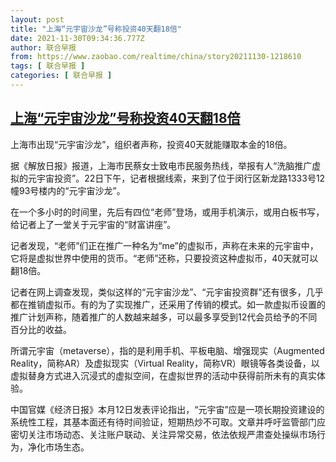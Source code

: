```yaml
---
layout: post
title: "上海“元宇宙沙龙”号称投资40天翻18倍"
date: 2021-11-30T09:34:36.777Z
author: 联合早报
from: https://www.zaobao.com/realtime/china/story20211130-1218610
tags: [ 联合早报 ]
categories: [ 联合早报 ]
---
```

<!--1638288300000-->
[上海“元宇宙沙龙”号称投资40天翻18倍](https://www.zaobao.com/realtime/china/story20211130-1218610)
------

<div>
<p>上海市出现“元宇宙沙龙”，组织者声称，投资40天就能赚取本金的18倍。</p><p>据《解放日报》报道，上海市民蔡女士致电市民服务热线，举报有人“洗脑推广虚拟的元宇宙投资”。22日下午，记者根据线索，来到了位于闵行区新龙路1333号12幢93号楼内的“元宇宙沙龙”。</p><p>在一个多小时的时间里，先后有四位“老师”登场，或用手机演示，或用白板书写，给记者上了一堂关于元宇宙的“财富讲座”。</p><section id="imu"><div id="dfp-ad-imu1">        </div></section><p>记者发现，“老师”们正在推广一种名为“me”的虚拟币，声称在未来的元宇宙中，它将是虚拟世界中使用的货币。“老师”还称，只要投资这种虚拟币，40天就可以翻18倍。</p><p>记者在网上调查发现，类似这样的“元宇宙沙龙”、“元宇宙投资群”还有很多，几乎都在推销虚拟币。有的为了实现推广，还采用了传销的模式。如一款虚拟币设置的推广计划声称，随着推广的人数越来越多，可以最多享受到12代会员给予的不同百分比的收益。</p><p>所谓元宇宙（metaverse），指的是利用手机、平板电脑、增强现实（Augmented Reality，简称AR）及虚拟现实（Virtual Reality，简称VR）眼镜等各类设备，以虚拟替身方式进入沉浸式的虚拟空间，在虚拟世界的活动中获得前所未有的真实体验。</p><div id="innity-in-post"></div><div id="dfp-ad-midarticlespecial">        </div><p>中国官媒《经济日报》本月12日发表评论指出，“元宇宙”应是一项长期投资建设的系统性工程，其基本面还有待时间验证，短期热炒不可取。文章并呼吁监管部门应密切关注市场动态、关注账户联动、关注异常交易，依法依规严肃查处操纵市场行为，净化市场生态。</p>      <div class="cx_paywall_placeholder" id="sph_cdp_40"></div>
</div>
